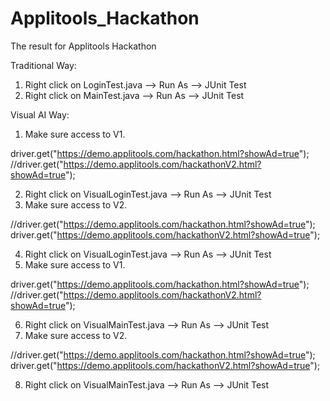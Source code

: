 # Applitools_Hackathon
The result for Applitools Hackathon

Traditional Way:
1. Right click on LoginTest.java --> Run As --> JUnit Test
2. Right click on MainTest.java --> Run As --> JUnit Test

Visual AI Way:
1. Make sure access to V1. 

driver.get("https://demo.applitools.com/hackathon.html?showAd=true");
//driver.get("https://demo.applitools.com/hackathonV2.html?showAd=true");

2. Right click on VisualLoginTest.java --> Run As --> JUnit Test
3. Make sure access to V2. 

//driver.get("https://demo.applitools.com/hackathon.html?showAd=true");
driver.get("https://demo.applitools.com/hackathonV2.html?showAd=true");

4. Right click on VisualLoginTest.java --> Run As --> JUnit Test
5. Make sure access to V1. 

driver.get("https://demo.applitools.com/hackathon.html?showAd=true");
//driver.get("https://demo.applitools.com/hackathonV2.html?showAd=true");

6. Right click on VisualMainTest.java --> Run As --> JUnit Test
7. Make sure access to V2. 

//driver.get("https://demo.applitools.com/hackathon.html?showAd=true");
driver.get("https://demo.applitools.com/hackathonV2.html?showAd=true");

8. Right click on VisualMainTest.java --> Run As --> JUnit Test
